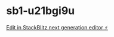 # sb1-u21bgi9u

[Edit in StackBlitz next generation editor ⚡️](https://stackblitz.com/~/github.com/Only100-dev/sb1-u21bgi9u)